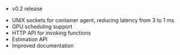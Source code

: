 * v0.2 release
- UNIX sockets for container agent, reducing latency from 3 to 1 ms
- GPU scheduling support
- HTTP API for invoking functions
- Estimation API
- Improved documentation
  
